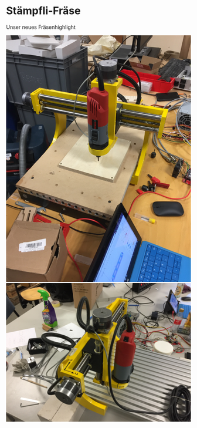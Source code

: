 # Stämpfli-Fräse
Unser neues Fräsenhighlight

![](img_cnc/staempfli1.jpg)
![](img_cnc/staempfli2.jpg)